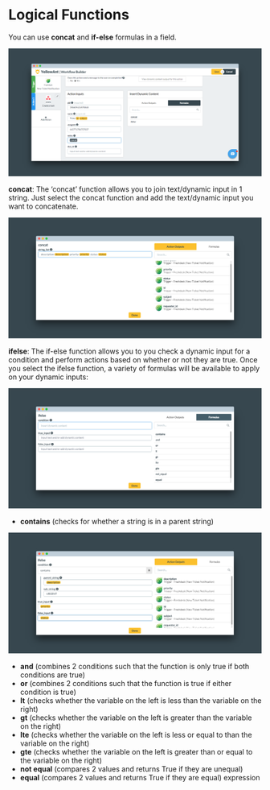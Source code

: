 # Logical Functions

You can use **concat** and **if-else** formulas in a field. 

![Formulas &quot;concat&quot; and &quot;ifelse&quot; can be applied to a field](../../../.gitbook/assets/screely-1536731033852.png)

**concat**: The ‘concat’ function allows you to join text/dynamic input in 1 string. Just select the concat function and add the text/dynamic input you want to concatenate. 

![You can concatenate text, dynamic inputs or a combination of both](../../../.gitbook/assets/screely-1536731343228.png)

**ifelse**: The if-else function allows you to you check a dynamic input for a condition and perform actions based on whether or not they are true. Once you select the ifelse function, a variety of formulas will be available to apply on your dynamic inputs:

![ifelse contains a condition \(with logical operators\), true\_input and false\_input](../../../.gitbook/assets/screely-1536731683143.png)

* **contains** \(checks for whether a string is in a parent string\) 

![An example of &quot;contains&quot; operator](../../../.gitbook/assets/screely-1536731803308.png)

* **and** \(combines 2 conditions such that the function is only true if both conditions are true\) 
* **or** \(combines 2 conditions such that the function is true if either condition is true\) 
* **lt** \(checks whether the variable on the left is less than the variable on the right\) 
* **gt** \(checks whether the variable on the left is greater than the variable on the right\) 
* **lte** \(checks whether the variable on the left is less or equal to than the variable on the right\) 
* **gte** \(checks whether the variable on the left is greater than or equal to the variable on the right\) 
* **not equal** \(compares 2 values and returns True if they are unequal\) 
* **equal** \(compares 2 values and returns True if they are equal\) expression

